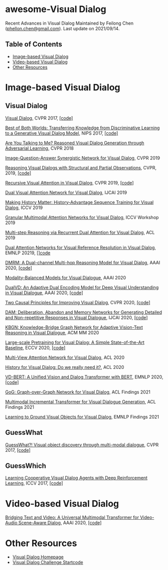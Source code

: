 # awesome-Visual Dialog
Recent Advances in Visual Dialog
Maintained by Feilong Chen (phellon.chen@gmail.com). Last update on 2021/09/14.
<!-- Last update on 2021/09/14. -->
## Table of Contents

* [Image-based Visual Dialog](#Image-based-Visual-Dialog)
* [Video-based Visual Dialog](#video-based-Visual-Dialog)
* [Other Resources](#other-resources)


# Image-based Visual Dialog

## Visual Dialog

[Visual Dialog](https://arxiv.org/abs/1611.08669), CVPR 2017, [[code]](https://github.com/batra-mlp-lab/visdial)

[Best of Both Worlds: Transferring Knowledge from Discriminative Learning to a Generative Visual Dialog Model](https://arxiv.org/abs/1706.01554), NIPS 2017, [[code]](https://github.com/jiasenlu/visDial.pytorch)

[Are You Talking to Me? Reasoned Visual Dialog Generation through Adversarial Learning](https://arxiv.org/abs/1711.07613), CVPR 2018

[Image-Question-Answer Synergistic Network for Visual Dialog](https://arxiv.org/abs/1902.09774), CVPR 2019

[Reasoning Visual Dialogs with Structural and Partial Observations](https://arxiv.org/abs/1904.05548), CVPR, 2019, [[code]](https://github.com/zilongzheng/visdial-gnn)

[Recursive Visual Attention in Visual Dialog](https://arxiv.org/abs/1812.02664), CVPR 2019, [[code]](https://github.com/yuleiniu/rva)

[Dual Visual Attention Network for Visual Dialog](), IJCAI 2019

[Making History Matter: History-Advantage Sequence Training for Visual Dialog](https://arxiv.org/abs/1902.09326), ICCV 2019

[Granular Multimodal Attention Networks for Visual Dialog](https://arxiv.org/abs/1910.05728), ICCV Workshop 2019

[Multi-step Reasoning via Recurrent Dual Attention for Visual Dialog](https://arxiv.org/abs/1902.00579), ACL 2019

[Dual Attention Networks for Visual Reference Resolution in Visual Dialog](https://arxiv.org/abs/1902.09368), EMNLP 20219, [[]code](https://github.com/gicheonkang/dan-visdial)

[DMRM: A Dual-channel Multi-hop Reasoning Model for Visual Dialog](https://arxiv.org/abs/1912.08360), AAAI 2020, [[code]](https://github.com/phellonchen/DMRM)

[Modality-Balanced Models for Visual Dialogue](https://arxiv.org/abs/2001.06354), AAAI 2020

[DualVD: An Adaptive Dual Encoding Model for Deep Visual Understanding in Visual Dialogue](https://arxiv.org/abs/1911.07251), AAAI 2020, [[code]](https://github.com/JXZe/DualVD)

[Two Causal Principles for Improving Visual Dialog](https://arxiv.org/abs/1911.10496), CVPR 2020, [[code]](https://github.com/simpleshinobu/visdial-principles)

[DAM: Deliberation, Abandon and Memory Networks for Generating Detailed and Non-repetitive Responses in Visual Dialogue](https://arxiv.org/abs/2007.03310), IJCAI 2020, [[code]](https://github.com/JXZe/DAM)

[KBGN: Knowledge-Bridge Graph Network for Adaptive Vision-Text Reasoning in Visual Dialogue](https://arxiv.org/abs/2008.04858), ACM MM 2020

[Large-scale Pretraining for Visual Dialog: A Simple State-of-the-Art Baseline](https://arxiv.org/abs/1912.02379), ECCV 2020, [[code]](https://github.com/vmurahari3/visdial-bert)

[Multi-View Attention Network for Visual Dialog](https://arxiv.org/abs/2004.14025), ACL 2020

[History for Visual Dialog: Do we really need it?](https://aclanthology.org/2020.acl-main.728/), ACL 2020

[VD-BERT: A Unified Vision and Dialog Transformer with BERT](https://arxiv.org/abs/2004.13278), EMNLP 2020, [[code]](https://github.com/salesforce/VD-BERT)

[GoG: Graph-over-Graph Network for Visual Dialog](https://aclanthology.org/2021.findings-acl.20/), ACL Findings 2021

[Multimodal Incremental Transformer for Visual Dialogue Generation](https://aclanthology.org/2021.findings-acl.38/), ACL Findings 2021

[Learning to Ground Visual Objects for Visual Dialog](https://arxiv.org/abs/2109.06013), EMNLP Findings 2021

## GuessWhat
[GuessWhat?! Visual object discovery through multi-modal dialogue](https://arxiv.org/abs/1611.08481), CVPR 2017, [[code]](https://github.com/GuessWhatGame/guesswhat)

## GuessWhich
[Learning Cooperative Visual Dialog Agents with Deep Reinforcement Learning](https://arxiv.org/abs/1703.06585), ICCV 2017, [[code]](https://github.com/batra-mlp-lab/visdial-rl)

# Video-based Visual Dialog

[Bridging Text and Video: A Universal Multimodal Transformer for Video-Audio Scene-Aware Dialog](https://arxiv.org/abs/2002.00163), AAAI 2020, [[code]](https://github.com/ictnlp/DSTC8-AVSD)



# Other Resources

* [Visual Dialog Homepage](https://visualdialog.org/)
* [Visual Dialog Challenge Startcode](https://github.com/batra-mlp-lab/visdial-challenge-starter-pytorch)


